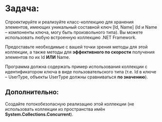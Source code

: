 Задача:
================================================================================
Спроектируйте и реализуйте класс-коллекцию для хранения элементов, имеющих
уникальный составной ключ [Id, Name] (Id и Name – компоненты ключа, могу быть
произвольного типа). Вы можете использовать любую встроенную коллекцию .NET
Framework.

Предоставьте необходимые с вашей точки зрения методы для этой коллекции, а также
методы для **эффективного по скорости** получения элементов по их Id **ИЛИ** Name.

Программа должна содержать пример использования коллекции с идентификатором
ключа в виде пользовательского типа (т.е. Id в ключе – UserType, объекты UserType
должны сравниваться **по значению**).

Дополнительно: 
---------------------------------------------------------------------------------
Создайте потокобезопасную реализацию этой коллекции (не использовать коллекции 
из пространства имён **System.Collections.Concurrent**).
